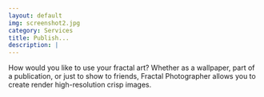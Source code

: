 ```yaml
---
layout: default
img: screenshot2.jpg
category: Services
title: Publish...
description: |
---
```

  How would you like to use your fractal art? Whether as a wallpaper, part of a publication, or just to show to friends, Fractal Photographer allows you to create render high-resolution crisp images.
